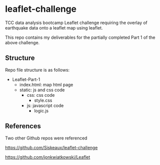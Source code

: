 # leaflet-challenge
TCC data analysis bootcamp Leaflet challenge requiring the overlay of earthquake data onto a leaflet map using leaflet.

This repo contains my deliverables for the partially completed Part 1 of the above challenge.

## Structure
Repo file structure is as follows:
- Leaflet-Part-1
    - index.html: map html page
    - static: js and css code
      - css: css code
        - style.css
      - js: javascript code
        - logic.js

## References
Two other Github repos were referenced<p>
https://github.com/Siskeaux/leaflet-challenge<p>
https://github.com/jonkwiatkowski/Leaflet
